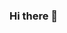 ### Hi there 👋

<!--
**ericksolar/ericksolar** is a ✨ _special_ ✨ repository because its `README.md` (this file) appears on your GitHub profile.

Here are some ideas to get you started:

- 🔭 I’m currently working on ...
  const data = {
      // ...
      'React Router': {
          fileName: 'angular.svg',
          color: '#D0021B',
          description: 'A badge used for projects using React Router'
      },
  };
  - 🌱 I’m currently learning ...
- 👯 I’m looking to collaborate on ...
- 🤔 I’m looking for help with ...
- 💬 Ask me about ...
- 📫 How to reach me: ...
- 😄 Pronouns: ...
- ⚡ Fun fact: ...
-->
